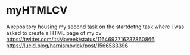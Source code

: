 # myHTMLCV
A repository housing my second task on the startdotng task where i was asked to create a HTML page of my cv
https://twitter.com/itsMoveek/status/1164692716237860866
https://lucid.blog/harnismovick/post/1566583396
